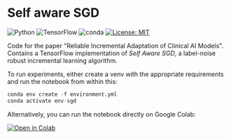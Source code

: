 # Self aware SGD
![Python](https://badges.aleen42.com/src/python.svg) ![TensorFlow](https://badges.aleen42.com/src/tensorflow.svg) ![conda](https://img.shields.io/badge/%E2%80%8B-conda-%2344A833.svg?style=flat&logo=anaconda&logoColor=44A833) [![License: MIT](https://img.shields.io/badge/license-MIT-green.svg)](https://opensource.org/licenses/MIT)

Code for the paper "Reliable Incremental Adaptation of Clinical AI Models". Contains a TensorFlow implementation of _Self Aware SGD_, a label-noise robust incremental learning algorithm.

To run experiments, either create a venv with the appropriate requirements and run the notebook from within this:

```python
conda env create -f environment.yml
conda activate env-sgd
```

Alternatively, you can run the notebook directly on Google Colab:

[![Open in Colab](https://colab.research.google.com/assets/colab-badge.svg)](https://colab.research.google.com/github/AnshThakur/Self_aware_SGD/blob/main/demo_main.ipynb)
